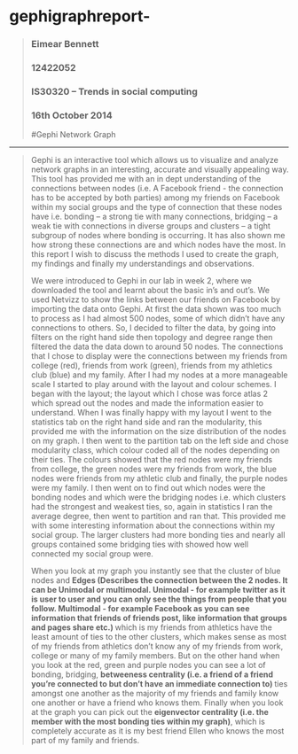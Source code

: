 gephigraphreport-
=================
> ### Eimear Bennett
> ### 12422052
> ### IS30320 – Trends in social computing
> ### 16th October 2014
>
>
> #Gephi Network Graph
-------------
>
>
> <p> Gephi is an interactive tool which allows us to visualize and analyze network graphs in
> an interesting, accurate and visually appealing way. This tool has provided me with an
> in dept understanding of the connections between nodes (i.e. A Facebook friend - the
> connection has to be accepted by both parties) among my friends on Facebook within
> my social groups and the type of connection that these nodes have i.e. bonding – a
> strong tie with many connections, bridging – a weak tie with connections in diverse
> groups and clusters – a tight subgroup of nodes where bonding is occurring. It has
> also shown me how strong these connections are and which nodes have the most. In
> this report I wish to discuss the methods I used to create the graph, my findings and
> finally my understandings and observations. </p> 
> 
>
> <p> We were introduced to Gephi in our lab in week 2, where we downloaded the tool and
> learnt about the basic in’s and out’s. We used Netvizz to show the links between our
> friends on Facebook by importing the data onto Gephi. At first the data shown was too
> much to process as I had almost 500 nodes, some of which didn’t have any connections
> to others. So, I decided to filter the data, by going into filters on the right hand side then
> topology and degree range then filtered the data the data down to around 50 nodes. The
> connections that I chose to display were the connections between my friends from
> college (red), friends from work (green), friends from my athletics club (blue) and my
> family. After I had my nodes at a more manageable scale I started to play around with
> the layout and colour schemes. I began with the layout; the layout which I chose was
> force atlas 2 which spread out the nodes and made the information easier to
> understand. When I was finally happy with my layout I went to the statistics tab on the
> right hand side and ran the modularity, this provided me with the information on the
> size distribution of the nodes on my graph. I then went to the partition tab on the left
> side and chose modularity class, which colour coded all of the nodes depending on their
> ties. The colours showed that the red nodes were my friends from college, the green
> nodes were my friends from work, the blue nodes were friends from my athletic club
> and finally, the purple nodes were my family. I then went on to find out which nodes
> were the bonding nodes and which were the bridging nodes i.e. which clusters had the
> strongest and weakest ties, so, again in statistics I ran the average degree, then went to
> partition and ran that. This provided me with some interesting information about the
> connections within my social group. The larger clusters had more bonding ties and
> nearly all groups contained some bridging ties with showed how well connected my
> social group were. </p> 
> 
> 
> <p> When you look at my graph you instantly see that the cluster of blue nodes and <b> Edges
> (Describes the connection between the 2 nodes. It can be Unimodal or multimodal.
> Unimodal - for example twitter as it is user to user and you can only see the things
> from people that you follow. Multimodal - for example Facebook as you can see
> information that friends of friends post, like information that groups and pages
> share etc.) </b> which is my friends from athletics have the least amount of ties to the other
> clusters, which makes sense as most of my friends from athletics don’t know any of my
> friends from work, college or many of my family members. But on the other hand when
> you look at the red, green and purple nodes you can see a lot of bonding, bridging,
> <b> betweeness centrality (i.e. a friend of a friend you’re connected to but don’t have an
> immediate connection to) </b> ties amongst one another as the majority of my friends and
> family know one another or have a friend who knows them. Finally when you look at
> the graph you can pick out the <b> eigenvector centrality (i.e. the member with the most
> bonding ties within my graph)</b>, which is completely accurate as it is my best friend
> Ellen who knows the most part of my family and friends. </p> 

